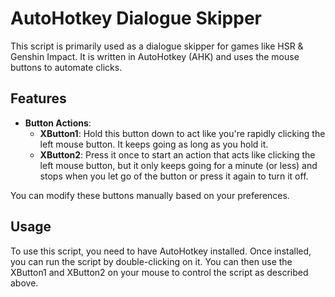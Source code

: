 # AutoHotkey Dialogue Skipper

This script is primarily used as a dialogue skipper for games like HSR & Genshin Impact. It is written in AutoHotkey (AHK) and uses the mouse buttons to automate clicks.

## Features

- **Button Actions**:
  - **XButton1**: Hold this button down to act like you're rapidly clicking the left mouse button. It keeps going as long as you hold it.
  - **XButton2**: Press it once to start an action that acts like clicking the left mouse button, but it only keeps going for a minute (or less) and stops when you let go of the button or press it again to turn it off.

You can modify these buttons manually based on your preferences.

## Usage

To use this script, you need to have AutoHotkey installed. Once installed, you can run the script by double-clicking on it. You can then use the XButton1 and XButton2 on your mouse to control the script as described above.
